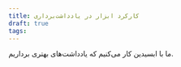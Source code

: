 ```yaml
---
title: کارکرد ابزار در یادداشت‌برداری
draft: true
tags:
---
```


ما با ابسیدین کار می‌کنیم که یادداشت‌های بهتری برداریم.